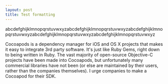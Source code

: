 ```yaml
---
layout: post
title: Test formatting
---
```

abcdefghijklmnopqrstuvwxyzabcdefghijklmnopqrstuvwxyzabcdefghijklmnopqrstuvwxyzabcdefghijklmnopqrstuvwxyzabcdefghijklmnopqrstuvwxyz

Cocoapods is a dependency manager for iOS and OS X projects that makes it easy to integrate 3rd party software. It's just like Ruby Gems, right down to being written in Ruby. The vast majority of open-source Objective-C projects have been made into Cocoapods, but unfortunately many commercial libraries have not been (or else are maintained by their users, rather than the companies themselves). I urge companies to make a Cocoapod for their SDK.